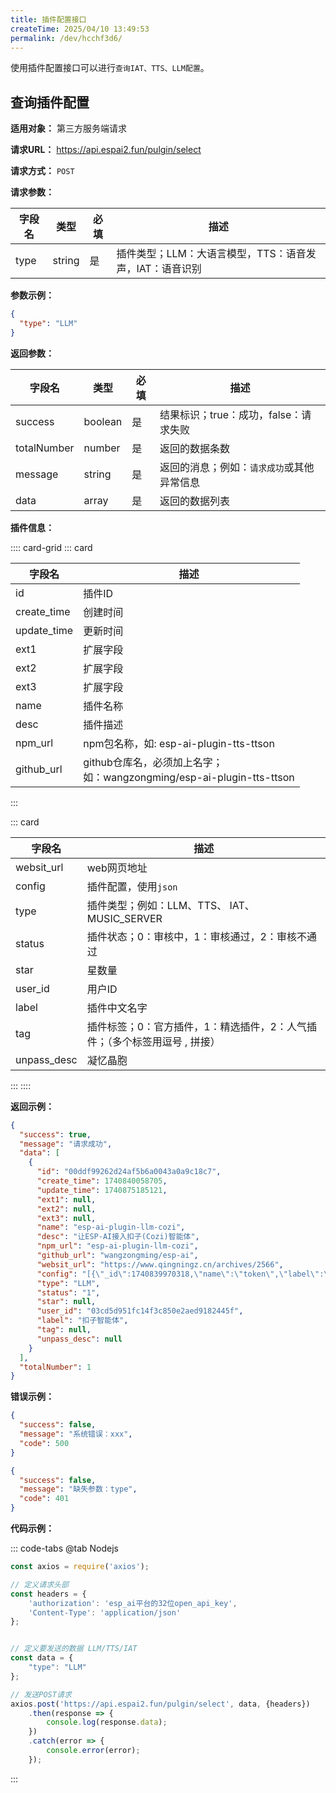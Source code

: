 ```yaml
---
title: 插件配置接口
createTime: 2025/04/10 13:49:53
permalink: /dev/hcchf3d6/
---
```


使用插件配置接口可以进行`查询IAT、TTS、LLM配置`。

## **查询插件配置**

**适用对象：** 第三方服务端请求

**请求URL：** https://api.espai2.fun/pulgin/select

**请求方式：** `POST`

**请求参数：**

| 字段名  | 类型     | 必填 | 描述                               |
|------|--------|----|----------------------------------|
| type | string | 是  | 插件类型；LLM：大语言模型，TTS：语音发声，IAT：语音识别 |

**参数示例：**

```json
{
  "type": "LLM"
}
```

**返回参数：**

| 字段名         | 类型      | 必填 | 描述                      |
|-------------|---------|----|-------------------------|
| success     | boolean | 是  | 结果标识；true：成功，false：请求失败 |
| totalNumber | number  | 是  | 返回的数据条数                 |
| message     | string  | 是  | 返回的消息；例如：`请求成功`或其他异常信息  |
| data        | array   | 是  | 返回的数据列表                 |

**插件信息：**

:::: card-grid
::: card

| 字段名         | 描述                                                          |
|-------------|-------------------------------------------------------------|
| id          | 插件ID                                                        |
| create_time | 创建时间                                                        |
| update_time | 更新时间                                                        |
| ext1        | 扩展字段                                                        |
| ext2        | 扩展字段                                                        |
| ext3        | 扩展字段                                                        |
| name        | 插件名称                                                        |
| desc        | 插件描述                                                        |
| npm_url     | npm包名称，如: esp-ai-plugin-tts-ttson                           |
| github_url  | github仓库名，必须加上名字；<br>如：wangzongming/esp-ai-plugin-tts-ttson |

:::

::: card

| 字段名         | 描述                                       |
|-------------|------------------------------------------|
| websit_url  | web网页地址                                  |
| config      | 插件配置，使用`json`                            |
| type        | 插件类型；例如：LLM、TTS、 IAT、MUSIC_SERVER        |
| status      | 插件状态；0：审核中，1：审核通过，2：审核不通过                |
| star        | 星数量                                      |
| user_id     | 用户ID                                     |
| label       | 插件中文名字                                   |
| tag         | 插件标签；0：官方插件，1：精选插件，2：人气插件；（多个标签用逗号 , 拼接） |
| unpass_desc | 凝忆晶胞                                     |

:::
::::

**返回示例：**

```json
{
  "success": true,
  "message": "请求成功",
  "data": [
    {
      "id": "00ddf99262d24af5b6a0043a0a9c18c7",
      "create_time": 1740840058705,
      "update_time": 1740875185121,
      "ext1": null,
      "ext2": null,
      "ext3": null,
      "name": "esp-ai-plugin-llm-cozi",
      "desc": "让ESP-AI接入扣子(Cozi)智能体",
      "npm_url": "esp-ai-plugin-llm-cozi",
      "github_url": "wangzongming/esp-ai",
      "websit_url": "https://www.qingningz.cn/archives/2566",
      "config": "[{\"_id\":1740839970318,\"name\":\"token\",\"label\":\"token\",\"desc\":\"token\",\"type\":\"String\",\"required\":true},{\"_id\":1740840024890,\"name\":\"botId\",\"label\":\"botId\",\"desc\":\"智能体id\",\"type\":\"String\"}]",
      "type": "LLM",
      "status": "1",
      "star": null,
      "user_id": "03cd5d951fc14f3c850e2aed9182445f",
      "label": "扣子智能体",
      "tag": null,
      "unpass_desc": null
    }
  ],
  "totalNumber": 1
}
```

**错误示例：**

```json
{
  "success": false,
  "message": "系统错误：xxx",
  "code": 500
}
```

```json
{
  "success": false,
  "message": "缺失参数：type",
  "code": 401
}
```

**代码示例：**

::: code-tabs
@tab Nodejs

```js
const axios = require('axios');

// 定义请求头部
const headers = {
    'authorization': 'esp_ai平台的32位open_api_key',
    'Content-Type': 'application/json'
};


// 定义要发送的数据 LLM/TTS/IAT
const data = {
    "type": "LLM"
};

// 发送POST请求
axios.post('https://api.espai2.fun/pulgin/select', data, {headers})
    .then(response => {
        console.log(response.data);
    })
    .catch(error => {
        console.error(error);
    });

```

:::
